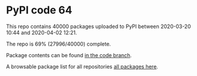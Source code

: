 # PyPI code 64

This repo contains 40000 packages uploaded to PyPI between 
2020-03-20 10:44 and 2020-04-02 12:21.

The repo is 69% (27996/40000) complete.

Package contents can be found [in the code branch](https://github.com/pypi-data/pypi-mirror-64/tree/code/packages).

A browsable package list for all repositories [all packages here](https://pypi-data.github.io/website/repositories/pypi-mirror-64).


